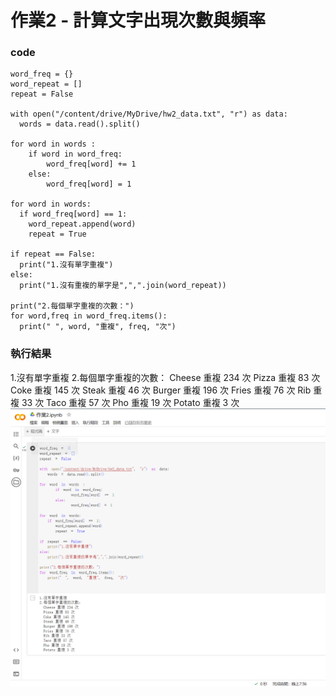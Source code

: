# 作業2 - 計算文字出現次數與頻率

### code
```
word_freq = {}
word_repeat = []
repeat = False

with open("/content/drive/MyDrive/hw2_data.txt", "r") as data:
  words = data.read().split()

for word in words :
    if word in word_freq:
        word_freq[word] += 1
    else:
        word_freq[word] = 1

for word in words:
  if word_freq[word] == 1:
    word_repeat.append(word)
    repeat = True

if repeat == False:
  print("1.沒有單字重複")
else:
  print("1.沒有重複的單字是",",".join(word_repeat))

print("2.每個單字重複的次數：")
for word,freq in word_freq.items():
  print(" ", word, "重複", freq, "次")
```

### 執行結果
1.沒有單字重複
2.每個單字重複的次數：
  Cheese 重複 234 次
  Pizza 重複 83 次
  Coke 重複 145 次
  Steak 重複 46 次
  Burger 重複 196 次
  Fries 重複 76 次
  Rib 重複 33 次
  Taco 重複 57 次
  Pho 重複 19 次
  Potato 重複 3 次
![GitHub Logo](作業2圖.png)

